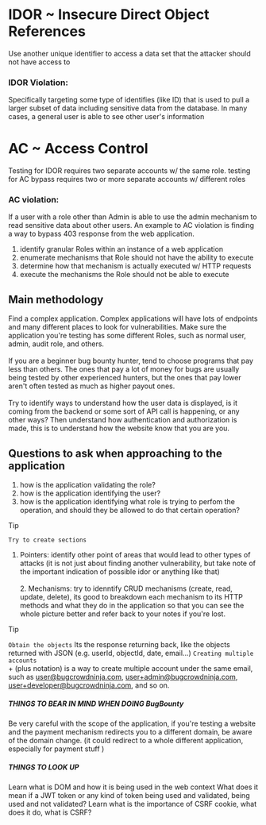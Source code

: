 # IDOR ~ Insecure Direct Object References
Use another unique identifier to access a data set that the attacker should not have access to 

### IDOR Violation:
Specifically targeting some type of identifies (like ID) that is used to pull a larger subset of data including sensitive data from the database. 
In many cases, a general user is able to see other user's information


# AC ~ Access Control
Testing for IDOR requires two separate accounts w/ the same role.
testing for AC bypass requires two or more separate accounts w/ different roles

### AC violation:
If a user with a role other than Admin is able to use the admin mechanism to read sensitive data about other users. An example to AC violation is finding a way to bypass 403 response from the web application. <br>
1. identify granular Roles within an instance of a web application
2. enumerate mechanisms that Role should not have the ability to execute
3. determine how that mechanism is actually executed w/ HTTP requests
4. execute the mechanisms the Role should not be able to execute


## Main methodology
Find a complex application. Complex applications will have lots of endpoints and many different places to look for vulnerabilities. Make sure the application you're testing has some different Roles, such as normal user, admin, audit role, and others. <br><br>
If you are a beginner bug bounty hunter, tend to choose programs that pay less than others. The ones that pay a lot of money for bugs are usually being tested by other experienced hunters, but the ones that pay lower aren't often tested as much as higher payout ones. <br> <br>
Try to identify ways to understand how the user data is displayed, is it coming from the backend or some sort of API call is happening, or any other ways? Then understand how authentication and authorization is made, this is to understand how the website know that you are you. 

## Questions to ask when approaching to the application
1. how is the application validating the role?
2. how is the application identifying the user?
3. how is the application identifying what role is trying to perfom the operation, and should they be allowed to do that certain operation?

> [!TIP]
> `Try to create sections` 
1. Pointers: identify other point of areas that would lead to other types of attacks (it is not just about finding another vulnerability, but take note of the important indication of possible idor or anything like that)<br><br>2. Mechanisms: try to idenntify CRUD mechanisms (create, read, update, delete), its good to breakdown each mechanism to its HTTP methods and what they do in the application so that you can see the whole picture better and refer back to your notes if you're lost.

> [!TIP]
> `Obtain the objects`
Its the response returning back, like the objects returned with JSON (e.g.  userId, objectId, date, email...)
`Creating multiple accounts`<br>+ (plus notation) is a way to create multiple account under the same email, such as user@bugcrowdninja.com, user+admin@bugcrowdninja.com, user+developer@bugcrowdninja.com, and so on.  


##### THINGS TO BEAR IN MIND WHEN DOING BugBounty
Be very careful with the scope of the application, if you're testing a website and the payment mechanism redirects you to a different domain, be aware of the domain change. (it could redirect to a whole different application, especially for payment stuff )




##### THINGS TO LOOK UP
Learn what is DOM and how it is being used in the web context
What does it mean if a JWT token or any kind of token being used and validated, being used and not validated?
Learn what is the importance of CSRF cookie, what does it do, what is CSRF? 